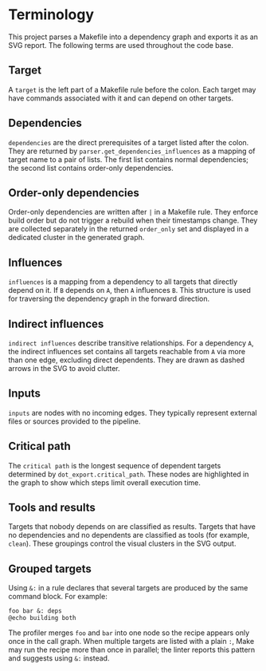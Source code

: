 # Terminology

This project parses a Makefile into a dependency graph and exports it as an SVG report. The following terms are used throughout the code base.

## Target
A `target` is the left part of a Makefile rule before the colon. Each target may have commands associated with it and can depend on other targets.

## Dependencies
`dependencies` are the direct prerequisites of a target listed after the colon. They are returned by `parser.get_dependencies_influences` as a mapping of target name to a pair of lists. The first list contains normal dependencies; the second list contains order-only dependencies.

## Order-only dependencies
Order-only dependencies are written after `|` in a Makefile rule. They enforce build order but do not trigger a rebuild when their timestamps change. They are collected separately in the returned `order_only` set and displayed in a dedicated cluster in the generated graph.

## Influences
`influences` is a mapping from a dependency to all targets that directly depend on it. If `B` depends on `A`, then `A` influences `B`. This structure is used for traversing the dependency graph in the forward direction.

## Indirect influences
`indirect influences` describe transitive relationships. For a dependency `A`, the indirect influences set contains all targets reachable from `A` via more than one edge, excluding direct dependents. They are drawn as dashed arrows in the SVG to avoid clutter.

## Inputs
`inputs` are nodes with no incoming edges. They typically represent external files or sources provided to the pipeline.

## Critical path
The `critical path` is the longest sequence of dependent targets determined by `dot_export.critical_path`. These nodes are highlighted in the graph to show which steps limit overall execution time.

## Tools and results
Targets that nobody depends on are classified as results. Targets that have no dependencies and no dependents are classified as tools (for example, `clean`). These groupings control the visual clusters in the SVG output.

## Grouped targets
Using `&:` in a rule declares that several targets are produced by the same
command block. For example:

```make
foo bar &: deps
@echo building both
```

The profiler merges `foo` and `bar` into one node so the recipe appears only
once in the call graph. When multiple targets are listed with a plain `:`, Make
may run the recipe more than once in parallel; the linter reports this pattern
and suggests using `&:` instead.

